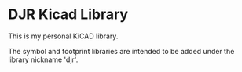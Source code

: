 # DJR Kicad Library

This is my personal KiCAD library.

The symbol and footprint libraries are intended to be added under the library nickname 'djr'.
